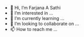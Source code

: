 - 👋 Hi, I’m Farjana A Sathi
- 👀 I’m interested in ...
- 🌱 I’m currently learning ...
- 💞️ I’m looking to collaborate on ...
- 📫 How to reach me ...

<!---
farjana-a-sathi/farjana-a-sathi is a ✨ special ✨ repository because its `README.md` (this file) appears on your GitHub profile.
You can click the Preview link to take a look at your changes.
--->
